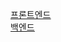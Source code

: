 <a href="https://github.com/Gym-PT-dev/Gym-PT-frontend"><u>프론트엔드</u></a>  
<a href="https://github.com/Gym-PT-dev/Gym-PT-backend"><u>백엔드</u></a>
